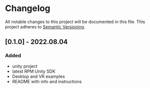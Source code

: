 # Changelog

All notable changes to this project will be documented in this file.
This project adheres to [Semantic Versioning](http://semver.org/).

## [0.1.0] - 2022.08.04

### Added

- unity project
- latest RPM Unity SDK
- Desktop and VR examples
- README with info and instructions
